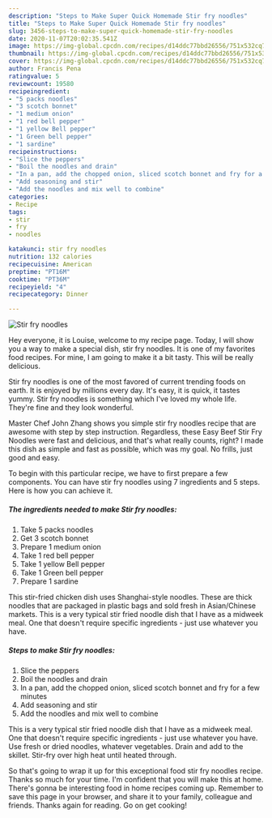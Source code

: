 ```yaml
---
description: "Steps to Make Super Quick Homemade Stir fry noodles"
title: "Steps to Make Super Quick Homemade Stir fry noodles"
slug: 3456-steps-to-make-super-quick-homemade-stir-fry-noodles
date: 2020-11-07T20:02:35.541Z
image: https://img-global.cpcdn.com/recipes/d14ddc77bbd26556/751x532cq70/stir-fry-noodles-recipe-main-photo.jpg
thumbnail: https://img-global.cpcdn.com/recipes/d14ddc77bbd26556/751x532cq70/stir-fry-noodles-recipe-main-photo.jpg
cover: https://img-global.cpcdn.com/recipes/d14ddc77bbd26556/751x532cq70/stir-fry-noodles-recipe-main-photo.jpg
author: Francis Pena
ratingvalue: 5
reviewcount: 19580
recipeingredient:
- "5 packs noodles"
- "3 scotch bonnet"
- "1 medium onion"
- "1 red bell pepper"
- "1 yellow Bell pepper"
- "1 Green bell pepper"
- "1 sardine"
recipeinstructions:
- "Slice the peppers"
- "Boil the noodles and drain"
- "In a pan, add the chopped onion, sliced scotch bonnet and fry for a few minutes"
- "Add seasoning and stir"
- "Add the noodles and mix well to combine"
categories:
- Recipe
tags:
- stir
- fry
- noodles

katakunci: stir fry noodles 
nutrition: 132 calories
recipecuisine: American
preptime: "PT16M"
cooktime: "PT36M"
recipeyield: "4"
recipecategory: Dinner

---
```



![Stir fry noodles](https://img-global.cpcdn.com/recipes/d14ddc77bbd26556/751x532cq70/stir-fry-noodles-recipe-main-photo.jpg)

Hey everyone, it is Louise, welcome to my recipe page. Today, I will show you a way to make a special dish, stir fry noodles. It is one of my favorites food recipes. For mine, I am going to make it a bit tasty. This will be really delicious.

Stir fry noodles is one of the most favored of current trending foods on earth. It is enjoyed by millions every day. It's easy, it is quick, it tastes yummy. Stir fry noodles is something which I've loved my whole life. They're fine and they look wonderful.

Master Chef John Zhang shows you simple stir fry noodles recipe that are awesome with step by step instruction. Regardless, these Easy Beef Stir Fry Noodles were fast and delicious, and that&#39;s what really counts, right? I made this dish as simple and fast as possible, which was my goal. No frills, just good and easy.


To begin with this particular recipe, we have to first prepare a few components. You can have stir fry noodles using 7 ingredients and 5 steps. Here is how you can achieve it.

<!--inarticleads1-->

##### The ingredients needed to make Stir fry noodles:

1. Take 5 packs noodles
1. Get 3 scotch bonnet
1. Prepare 1 medium onion
1. Take 1 red bell pepper
1. Take 1 yellow Bell pepper
1. Take 1 Green bell pepper
1. Prepare 1 sardine


This stir-fried chicken dish uses Shanghai-style noodles. These are thick noodles that are packaged in plastic bags and sold fresh in Asian/Chinese markets. This is a very typical stir fried noodle dish that I have as a midweek meal. One that doesn&#39;t require specific ingredients - just use whatever you have. 

<!--inarticleads2-->

##### Steps to make Stir fry noodles:

1. Slice the peppers
1. Boil the noodles and drain
1. In a pan, add the chopped onion, sliced scotch bonnet and fry for a few minutes
1. Add seasoning and stir
1. Add the noodles and mix well to combine


This is a very typical stir fried noodle dish that I have as a midweek meal. One that doesn&#39;t require specific ingredients - just use whatever you have. Use fresh or dried noodles, whatever vegetables. Drain and add to the skillet. Stir-fry over high heat until heated through. 

So that's going to wrap it up for this exceptional food stir fry noodles recipe. Thanks so much for your time. I'm confident that you will make this at home. There's gonna be interesting food in home recipes coming up. Remember to save this page in your browser, and share it to your family, colleague and friends. Thanks again for reading. Go on get cooking!
